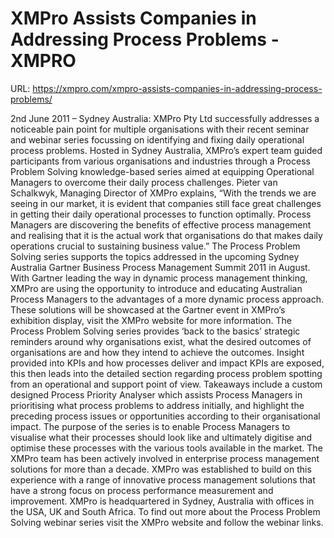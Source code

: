 # XMPro Assists Companies in Addressing Process Problems - XMPRO

URL: https://xmpro.com/xmpro-assists-companies-in-addressing-process-problems/

2nd June 2011 – Sydney Australia: XMPro Pty Ltd successfully addresses a noticeable pain point for multiple organisations with their recent seminar and webinar series focussing on identifying and fixing daily operational process problems.
Hosted in Sydney Australia, XMPro’s expert team guided participants from various organisations and industries through a Process Problem Solving knowledge-based series aimed at equipping Operational Managers to overcome their daily process challenges. Pieter van Schalkwyk, Managing Director of XMPro explains, “With the trends we are seeing in our market, it is evident that companies still face great challenges in getting their daily operational processes to function optimally. Process Managers are discovering the benefits of effective process management and realising that it is the actual work that organisations do that makes daily operations crucial to sustaining business value.”
The Process Problem Solving series supports the topics addressed in the upcoming Sydney Australia Gartner Business Process Management Summit 2011 in August. With Gartner leading the way in dynamic process management thinking, XMPro are using the opportunity to introduce and educating Australian Process Managers to the advantages of a more dynamic process approach. These solutions will be showcased at the Gartner event in XMPro’s exhibition display, visit the XMPro website for more information.
The Process Problem Solving series provides ‘back to the basics’ strategic reminders around why organisations exist, what the desired outcomes of organisations are and how they intend to achieve the outcomes. Insight provided into KPIs and how processes deliver and impact KPIs are exposed, this then leads into the detailed section regarding process problem spotting from an operational and support point of view. Takeaways include a custom designed Process Priority Analyser which assists Process Managers in prioritising what process problems to address initially, and highlight the preceding process issues or opportunities according to their organisational impact. The purpose of the series is to enable Process Managers to visualise what their processes should look like and ultimately digitise and optimise these processes with the various tools available in the market.
The XMPro team has been actively involved in enterprise process management solutions for more than a decade. XMPro was established to build on this experience with a range of innovative process management solutions that have a strong focus on process performance measurement and improvement. XMPro is headquartered in Sydney, Australia with offices in the USA, UK and South Africa. To find out more about the Process Problem Solving webinar series visit the XMPro website and follow the webinar links.